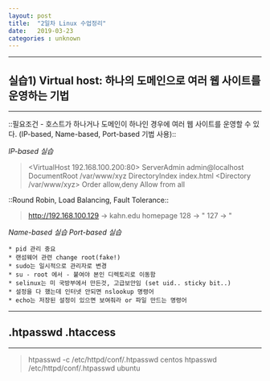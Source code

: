 ```yaml
---
layout: post
title:  "2일차 Linux 수업정리"
date:   2019-03-23 
categories : unknown
---
```


---

## 실습1) Virtual host: 하나의 도메인으로 여러 웹 사이트를 운영하는 기법
---
::필요조건 - 호스트가 하나거나 도메인이 하나인 경우에 여러 웹 사이트를 운영할 수 있다. (IP-based, Name-based, Port-based 기법 사용)::

*IP-based 실습*
> <VirtualHost 192.168.100.200:80>
>  ServerAdmin admin@localhost
>  DocumentRoot /var/www/xyz
>  DirectoryIndex index.html
> <Directory /var/www/xyz>
>  Order allow,deny
>  Allow from all
> </Directory>
> </VirtualHost>

::Round Robin, Load Balancing, Fault Tolerance::
> http://192.168.100.129 -> kahn.edu homepage
>                    128 ->        "
>                    127 ->        "
	
*Name-based 실습*
*Port-based 실습*

	* pid 관리 중요
	* 랜섬웨어 관련 change root(fake!)
	* sudo는 일시적으로 관리자로 변경
	* su - root 에서 - 붙여야 본인 디렉토리로 이동함
	* selinux는 미 국방부에서 만든것, 고급보안임 (set uid.. sticky bit..)
	* 설정을 다 했는데 인터넷 안되면 nslookup 명령어 
	* echo는 저장된 설정이 있으면 보여줘라 or 파일 만드는 명령어 


---
## .htpasswd .htaccess
---
> htpasswd -c /etc/httpd/conf/.htpasswd centos
> htpasswd /etc/httpd/conf/.htpasswd ubuntu








